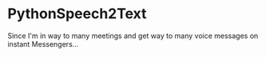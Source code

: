 # PythonSpeech2Text
Since I'm in way to many meetings and get way to many voice messages on instant Messengers...
